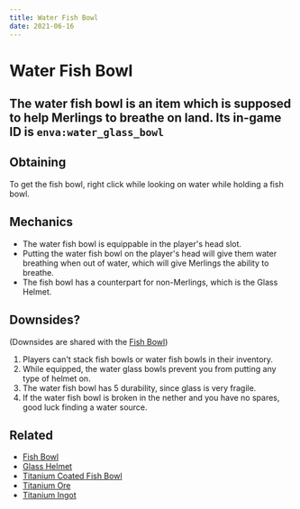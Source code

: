 ```yaml
---
title: Water Fish Bowl
date: 2021-06-16
---
```

# Water Fish Bowl

The water fish bowl is an item which is supposed to help Merlings to breathe on land.
Its in-game ID is `enva:water_glass_bowl`
---
## Obtaining

To get the fish bowl, right click while looking on water while holding a fish bowl.

## Mechanics

* The water fish bowl is equippable in the player's head slot.
* Putting the water fish bowl on the player's head will give them water breathing when out of water, which will give Merlings the ability to breathe.
* The fish bowl has a counterpart for non-Merlings, which is the Glass Helmet.

## Downsides?

(Downsides are shared with the [Fish Bowl](items/fish_bowl.md))

1. Players can't stack fish bowls or water fish bowls in their inventory.
2. While equipped, the water glass bowls prevent you from putting any type of helmet on.
3. The water fish bowl has 5 durability, since glass is very fragile.
4. If the water fish bowl is broken in the nether and you have no spares, good luck finding a water source.

## Related

* [Fish Bowl](items/fish_bowl.md)
* [Glass Helmet](items/glass_helmet.md)
* [Titanium Coated Fish Bowl](items/titanium_coated_fish_bowl.md)
* [Titanium Ore](blocks/titanium_ore.md)
* [Titanium Ingot](items/titanium_ingot.md)